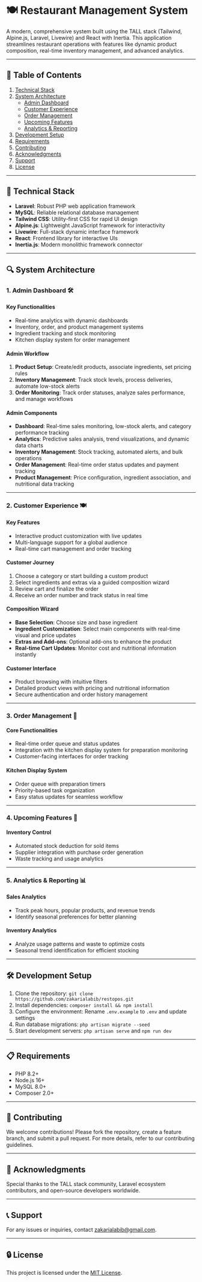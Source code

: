 # 🍽️ Restaurant Management System

A modern, comprehensive system built using the TALL stack (Tailwind, Alpine.js, Laravel, Livewire) and React with Inertia. This application streamlines restaurant operations with features like dynamic product composition, real-time inventory management, and advanced analytics.

---

## 📖 Table of Contents

1. [Technical Stack](#-technical-stack)  
2. [System Architecture](#-system-architecture)  
   - [Admin Dashboard](#1-admin-dashboard)  
   - [Customer Experience](#2-customer-experience)  
   - [Order Management](#3-order-management)  
   - [Upcoming Features](#4-upcoming-features)  
   - [Analytics & Reporting](#5-analytics--reporting)  
3. [Development Setup](#-development-setup)  
4. [Requirements](#-requirements)  
5. [Contributing](#-contributing)  
6. [Acknowledgments](#-acknowledgments)  
7. [Support](#-support)  
8. [License](#-license)  

---

## 🚀 Technical Stack

- **Laravel**: Robust PHP web application framework  
- **MySQL**: Reliable relational database management  
- **Tailwind CSS**: Utility-first CSS for rapid UI design  
- **Alpine.js**: Lightweight JavaScript framework for interactivity  
- **Livewire**: Full-stack dynamic interface framework  
- **React**: Frontend library for interactive UIs  
- **Inertia.js**: Modern monolithic framework connector  

---

## 🔍 System Architecture

### 1. Admin Dashboard 🛠️

#### Key Functionalities
- Real-time analytics with dynamic dashboards  
- Inventory, order, and product management systems  
- Ingredient tracking and stock monitoring  
- Kitchen display system for order management  

#### Admin Workflow  
1. **Product Setup**: Create/edit products, associate ingredients, set pricing rules  
2. **Inventory Management**: Track stock levels, process deliveries, automate low-stock alerts  
3. **Order Monitoring**: Track order statuses, analyze sales performance, and manage workflows  

#### Admin Components
- **Dashboard**: Real-time sales monitoring, low-stock alerts, and category performance tracking  
- **Analytics**: Predictive sales analysis, trend visualizations, and dynamic data charts  
- **Inventory Management**: Stock tracking, automated alerts, and bulk operations  
- **Order Management**: Real-time order status updates and payment tracking  
- **Product Management**: Price configuration, ingredient association, and nutritional data tracking  

---

### 2. Customer Experience 🍽️

#### Key Features
- Interactive product customization with live updates  
- Multi-language support for a global audience  
- Real-time cart management and order tracking  

#### Customer Journey
1. Choose a category or start building a custom product  
2. Select ingredients and extras via a guided composition wizard  
3. Review cart and finalize the order  
4. Receive an order number and track status in real time  

#### Composition Wizard  
- **Base Selection**: Choose size and base ingredient  
- **Ingredient Customization**: Select main components with real-time visual and price updates  
- **Extras and Add-ons**: Optional add-ons to enhance the product  
- **Real-time Cart Updates**: Monitor cost and nutritional information instantly  

#### Customer Interface
- Product browsing with intuitive filters  
- Detailed product views with pricing and nutritional information  
- Secure authentication and order history management  

---

### 3. Order Management 🛒

#### Core Functionalities
- Real-time order queue and status updates  
- Integration with the kitchen display system for preparation monitoring  
- Customer-facing interfaces for order tracking  

#### Kitchen Display System  
- Order queue with preparation timers  
- Priority-based task organization  
- Easy status updates for seamless workflow  

---

### 4. Upcoming Features 🔮

#### Inventory Control  
- Automated stock deduction for sold items  
- Supplier integration with purchase order generation  
- Waste tracking and usage analytics  

---

### 5. Analytics & Reporting 📊

#### Sales Analytics  
- Track peak hours, popular products, and revenue trends  
- Identify seasonal preferences for better planning  

#### Inventory Analytics  
- Analyze usage patterns and waste to optimize costs  
- Seasonal trend identification for efficient stocking  

---

## 🛠️ Development Setup

1. Clone the repository: `git clone https://github.com/zakarialabib/restopos.git`  
2. Install dependencies: `composer install && npm install`  
3. Configure the environment: Rename `.env.example` to `.env` and update settings  
4. Run database migrations: `php artisan migrate --seed`  
5. Start development servers: `php artisan serve` and `npm run dev`  

---

## 📋 Requirements

- PHP 8.2+  
- Node.js 16+  
- MySQL 8.0+  
- Composer 2.0+  

---

## 🤝 Contributing

We welcome contributions! Please fork the repository, create a feature branch, and submit a pull request. For more details, refer to our contributing guidelines.

---

## 🙏 Acknowledgments

Special thanks to the TALL stack community, Laravel ecosystem contributors, and open-source developers worldwide.

---

## 📞 Support

For any issues or inquiries, contact [zakarialabib@gmail.com](mailto:zakarialabib@gmail.com).

---

## 🔒 License

This project is licensed under the [MIT License](LICENSE).
